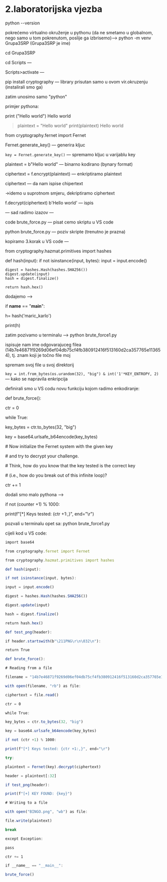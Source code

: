 # 2.laboratorijska vjezba

python --version  

pokrećemo virtualno okruženje u pythonu (da ne smetamo u globalnom, nego samo u tom pokrenutom, poslije ga izbrisemo)—> python -m venv Grupa3SRP (Grupa3SRP je ime)

cd Grupa3SRP

cd Scripts — 

Scripts>activate — 

pip install cryptography — library prisutan samo u ovom vir.okruzenju (instalirali smo ga)

zatim unosimo samo "python"

primjer pythona: 

print ("Hello world")
Hello world

> plaintext = "Hello world"
print(plaintext)
Hello world
> 

from cryptography.fernet import Fernet

Fernet.generate_key() — generira kljuc

`key = Fernet.generate_key()` — spremamo kljuc u varijablu key

plaintext = b"Hello world" — binarno kodirano (bynary format)

ciphertext = f.encrypt(plaintext)  — enkriptiramo plaintext

ciphertext — da nam ispise chipertext

→idemo u suprotnom smjeru, dekriptiramo ciphertext

f.decrypt(ciphertext)
b'Hello world'  — ispis

— sad radimo izazov —

code brute_force.py — pisat cemo skriptu u VS code

python brute_force.py — poziv skripte (trenutno je prazna)

kopiramo 3.korak u VS code —

from cryptography.hazmat.primitives import hashes

def hash(input):
if not isinstance(input, bytes):
input = input.encode()

```
digest = hashes.Hash(hashes.SHA256())
digest.update(input)
hash = digest.finalize()

return hash.hex()

```

dodajemo —> 

if __name__ == "__main__":

h= hash('maric_karlo')

print(h)

zatim pozivamo u terminalu —> python brute_force1.py

ispisuje nam ime odgovarajuceg filea (14b7e46871f9269d06ef04db75cf4fb380912416f513160d2ca357765e113654), tj. znam koji je točno file moj

spremam svoj file u svoj direktorij

`key = int.from_bytes(os.urandom(32), "big") & int('1'*KEY_ENTROPY, 2)` — kako se napravila enkripcija 

definirali smo u VS codu novu funkciju kojom radimo enkodiranje: 

def brute_force():

ctr = 0

while True:

key_bytes = ctr.to_bytes(32, "big")

key = base64.urlsafe_b64encode(key_bytes)

# Now initialize the Fernet system with the given key

# and try to decrypt your challenge.

# Think, how do you know that the key tested is the correct key

# (i.e., how do you break out of this infinite loop)?

ctr += 1

dodali smo malo pythona —>

if not (counter +1) % 1000:

print(f"[*] Keys tested: {ctr +1:,}", end="\r")

pozvali u terminalu opet sa: python brute_force1.py

cijeli kod u VS code:

```jsx
import base64
```

```jsx
from cryptography.fernet import Fernet
```

```jsx
from cryptography.hazmat.primitives import hashes
```

```jsx
def hash(input):
```

```jsx
if not isinstance(input, bytes):
```

```jsx
input = input.encode()
```

```jsx
digest = hashes.Hash(hashes.SHA256())
```

```jsx
digest.update(input)
```

```jsx
hash = digest.finalize()
```

```jsx
return hash.hex()
```

```jsx
def test_png(header):
```

```jsx
if header.startswith(b"\211PNG\r\n\032\n"):
```

```jsx
return True
```

```jsx
def brute_force():
```

```jsx
# Reading from a file
```

```jsx
filename = "14b7e46871f9269d06ef04db75cf4fb380912416f513160d2ca357765e113654.encrypted"
```

```jsx
with open(filename, "rb") as file:
```

```jsx
ciphertext = file.read()
```

```jsx
ctr = 0
```

```jsx
while True:
```

```jsx
key_bytes = ctr.to_bytes(32, "big")
```

```jsx
key = base64.urlsafe_b64encode(key_bytes)
```

```jsx
if not (ctr +1) % 1000:
```

```jsx
print(f"[*] Keys tested: {ctr +1:,}", end="\r")
```

```jsx
try:
```

```jsx
plaintext = Fernet(key).decrypt(ciphertext)
```

```jsx
header = plaintext[:32]
```

```jsx
if test_png(header):
```

```jsx
print(f"[+] KEY FOUND: {key}")
```

```jsx
# Writing to a file
```

```jsx
with open("BINGO.png", "wb") as file:
```

```jsx
file.write(plaintext)
```

```jsx
break
```

```jsx
except Exception:
```

```jsx
pass
```

```jsx
ctr += 1
```

```jsx
if __name__ == "__main__":
```

```jsx
brute_force()
```